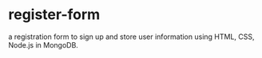 # register-form
a registration form to sign up and store user information using HTML, CSS, Node.js in MongoDB.
